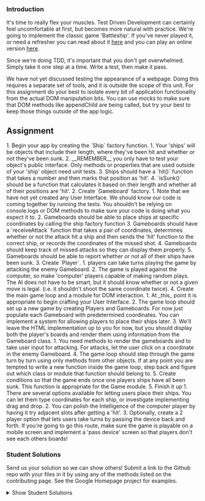 ### Introduction
It's time to really flex your muscles.  Test Driven Development can certainly feel uncomfortable at first, but becomes more natural with practice.  We're going to implement the classic game 'Battleship'.  If you've never played it, or need a refresher you can read about it [here](https://en.wikipedia.org/wiki/Battleship_(game)) and you can play an online version [here](http://en.battleship-game.org/).

Since we're doing TDD, it's important that you don't get overwhelmed.  Simply take it one step at a time.  Write a test, then make it pass.

We have not yet discussed testing the appearance of a webpage.  Doing this requires a separate set of tools, and it is outside the scope of this unit.  For this assignment do your best to isolate every bit of application functionality from the actual DOM manipulation bits.  You can use mocks to make sure that DOM methods like appendChild are being called, but try your best to keep those things outside of the app logic.

## Assignment

<div class="lesson-content__panel" markdown="1">
1. Begin your app by creating the `Ship` factory function.  
   1. Your 'ships' will be objects that include their length, where they've been hit and whether or not they've been sunk.
   2. __REMEMBER__ you only have to test your object's public interface.  Only methods or properties that are used outside of your 'ship' object need unit tests.
   3. Ships should have a `hit()` function that takes a number and then marks that position as 'hit'.
   4. `isSunk()` should be a function that calculates it based on their length and whether all of their positions are 'hit'.
2. Create `Gameboard` factory.
   1. Note that we have not yet created any User Interface.  We should know our code is coming together by running the tests.  You shouldn't be relying on console.logs or DOM methods to make sure your code is doing what you expect it to.
   2. Gameboards should be able to place ships at specific coordinates by calling the ship factory function
   3. Gameboards should have a `receiveAttack` function that takes a pair of coordinates, determines whether or not the attack hit a ship and then sends the 'hit' function to the correct ship, or records the coordinates of the missed shot.
   4. Gameboards should keep track of missed attacks so they can display them properly.
   5. Gameboards should be able to report whether or not all of their ships have been sunk.
3. Create `Player`.
   1. players can take turns playing the game by attacking the enemy Gameboard.
   2. The game is played against the computer, so make 'computer' players capable of making random plays.  The AI does not have to be smart, but it should know whether or not a given move is legal. (i.e. it shouldn't shoot the same coordinate twice).
4. Create the main game loop and a module for DOM interaction.
   1. At _this_ point it is appropriate to begin crafting your User Interface.
   2. The game loop should set up a new game by creating Players and Gameboards.  For now just populate each Gameboard with predetermined coordinates.  You can implement a system for allowing players to place their ships later.
   3. We'll leave the HTML implementation up to you for now, but you should display both the player's boards and render them using information from the Gameboard class.
      1. You need methods to render the gameboards and to take user input for attacking.  For attacks, let the user click on a coordinate in the enemy Gameboard.
   4. The game loop should step through the game turn by turn using only methods from other objects.  If at any point you are tempted to write a new function inside the game loop, step back and figure out which class or module that function should belong to.
   5. Create conditions so that the game ends once one players ships have all been sunk.  This function is appropriate for the Game module.
5. Finish it up
   1. There are several options available for letting users place their ships.  You can let them type coordinates for each ship, or investigate implementing drag and drop.
   2. You can polish the Intelligence of the computer player by having it try adjacent slots after getting a 'hit'.
   3. Optionally, create a 2 player option that lets users take turns by passing the device back and forth.  If you're going to go this route, make sure the game is playable on a mobile screen and implement a 'pass device' screen so that players don't see each others boards!
</div>

###  Student Solutions
Send us your solution so we can show others! Submit a link to the Github repo with your files in it by using any of the methods listed on the contributing page.  See the Google Homepage project for examples.

<details markdown="block">
  <summary> Show Student Solutions </summary>

- Add your solution below this line!
- [rainmodred's solution](https://github.com/rainmodred/react-battleship) - [View in browser](https://rainmodred.github.io/react-battleship/)
- [martink-rsa's Solution](https://github.com/martink-rsa/Battleships) - [View in browser](https://martink-rsa.github.io/Battleships/)
- [Igorashs's Solution](https://github.com/igorashs/vue-battleship) - [View in browser](https://igorashs.github.io/vue-battleship/)
- [Jason McKee's Solution](https://github.com/jttmckee/vue-battleship) - [View in browser](https://jttmckee.github.io/vue-battleship/)
- [Ryan's and Dipto's solution](https://github.com/rvvergara/battleship) - [View in browser](https://ryto-battleship-game.netlify.com/)
- [Max Garber's solution](https://github.com/bubblebooy/Odin-Javascript/tree/master/battleship) - [View in browser](https://bubblebooy.github.io/Odin-Javascript/battleship/build/index.html)
- [Kyle and Paul's solution](https://github.com/jklemon17/battleship) - [View in browser](https://jklemon17.github.io/battleship)
- [theghall's solution](https://github.com/theghall/odin-battleship) - [View in browser](https://theghall.github.io/odin-battleship/)
- [brxck's solution](https://github.com/brxck/odin-battleship) - [View in browser](https://brockmcelroy.com/odin-battleship/)
- [alexfuro's solution](https://github.com/alexfuro/odin_battleship) - [View in browser](https://alexfuro.github.io/odin_battleship/)
- [Heyalvaro's solution](https://github.com/heyalvaro/battleship.js) - [View in browser](http://heyalvaro.com/battleship.js/)
- [Halkim44's solution](https://github.com/halkim44/battleship-game) - [View in browser](https://halkim44.github.io/battleship-game/)
- [Kelvin Liang's Solution](https://github.com/kelvin8773/odin-battle-ship) - [View in browser](https://battleshipgame.netlify.com/)

</details>
